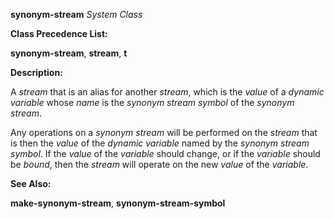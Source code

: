 **synonym-stream** *System Class* 



**Class Precedence List:** 



**synonym-stream**, **stream**, **t** 



**Description:** 



A *stream* that is an alias for another *stream*, which is the *value* of a *dynamic variable* whose *name* is the *synonym stream symbol* of the *synonym stream*. 



Any operations on a *synonym stream* will be performed on the *stream* that is then the *value* of the *dynamic variable* named by the *synonym stream symbol*. If the *value* of the *variable* should change, or if the *variable* should be *bound*, then the *stream* will operate on the new *value* of the *variable*. 



**See Also:** 



**make-synonym-stream**, **synonym-stream-symbol** 







 



 



